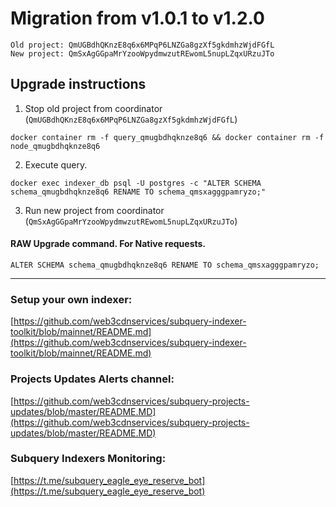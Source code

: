 # Migration from v1.0.1 to v1.2.0
```
Old project: QmUGBdhQKnzE8q6x6MPqP6LNZGa8gzXf5gkdmhzWjdFGfL
New project: QmSxAgGGpaMrYzooWpydmwzutREwomL5nupLZqxURzuJTo
```


## Upgrade instructions
 1) Stop old project from coordinator (`QmUGBdhQKnzE8q6x6MPqP6LNZGa8gzXf5gkdmhzWjdFGfL`)

```
docker container rm -f query_qmugbdhqknze8q6 && docker container rm -f node_qmugbdhqknze8q6
```

 2) Execute query.

```
docker exec indexer_db psql -U postgres -c "ALTER SCHEMA schema_qmugbdhqknze8q6 RENAME TO schema_qmsxagggpamryzo;"

```

 3) Run new project from coordinator (`QmSxAgGGpaMrYzooWpydmwzutREwomL5nupLZqxURzuJTo`)

#### RAW Upgrade command. For Native requests.
`ALTER SCHEMA schema_qmugbdhqknze8q6 RENAME TO schema_qmsxagggpamryzo;`


___
### Setup your own indexer:

[https://github.com/web3cdnservices/subquery-indexer-toolkit/blob/mainnet/README.md](https://github.com/web3cdnservices/subquery-indexer-toolkit/blob/mainnet/README.md)

### Projects Updates Alerts channel:

[https://github.com/web3cdnservices/subquery-projects-updates/blob/master/README.MD](https://github.com/web3cdnservices/subquery-projects-updates/blob/master/README.MD)

### Subquery Indexers Monitoring:

[https://t.me/subquery_eagle_eye_reserve_bot](https://t.me/subquery_eagle_eye_reserve_bot)
